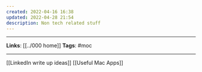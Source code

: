 ```yaml
---
created: 2022-04-16 16:38
updated: 2022-04-28 21:54
description: Non tech related stuff
---
```

---
**Links**: [[../000 home]]
**Tags**: #moc 

---

[[LinkedIn write up ideas]]
[[Useful Mac Apps]]
